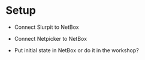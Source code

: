 # Setup

- Connect Slurpit to NetBox
- Connect Netpicker to NetBox

- Put initial state in NetBox or do it in the workshop?